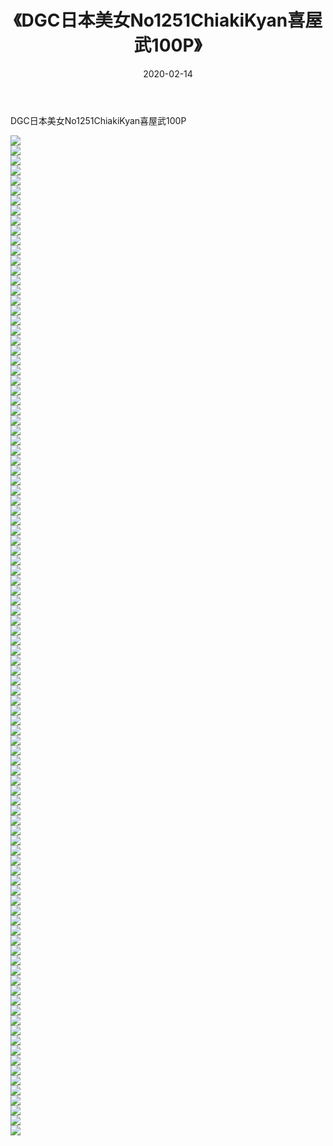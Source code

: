 ﻿---
layout: post
title:  《DGC日本美女No1251ChiakiKyan喜屋武100P》
date:   2020-02-14
img: http://pic.660000.xyz/1:/性感/2020/DGC日本美女No1251ChiakiKyan喜屋武100P/000.jpg
categories: [美女, 清纯, 唯美]
---

DGC日本美女No1251ChiakiKyan喜屋武100P

  ![](http://pic.660000.xyz/1:/性感/2020/DGC日本美女No1251ChiakiKyan喜屋武100P/001.jpg) <br> ![](http://pic.660000.xyz/1:/性感/2020/DGC日本美女No1251ChiakiKyan喜屋武100P/002.jpg) <br> ![](http://pic.660000.xyz/1:/性感/2020/DGC日本美女No1251ChiakiKyan喜屋武100P/003.jpg) <br> ![](http://pic.660000.xyz/1:/性感/2020/DGC日本美女No1251ChiakiKyan喜屋武100P/004.jpg) <br> ![](http://pic.660000.xyz/1:/性感/2020/DGC日本美女No1251ChiakiKyan喜屋武100P/005.jpg) <br> ![](http://pic.660000.xyz/1:/性感/2020/DGC日本美女No1251ChiakiKyan喜屋武100P/006.jpg) <br> ![](http://pic.660000.xyz/1:/性感/2020/DGC日本美女No1251ChiakiKyan喜屋武100P/007.jpg) <br> ![](http://pic.660000.xyz/1:/性感/2020/DGC日本美女No1251ChiakiKyan喜屋武100P/008.jpg) <br> ![](http://pic.660000.xyz/1:/性感/2020/DGC日本美女No1251ChiakiKyan喜屋武100P/009.jpg) <br> ![](http://pic.660000.xyz/1:/性感/2020/DGC日本美女No1251ChiakiKyan喜屋武100P/010.jpg) <br> ![](http://pic.660000.xyz/1:/性感/2020/DGC日本美女No1251ChiakiKyan喜屋武100P/011.jpg) <br> ![](http://pic.660000.xyz/1:/性感/2020/DGC日本美女No1251ChiakiKyan喜屋武100P/012.jpg) <br> ![](http://pic.660000.xyz/1:/性感/2020/DGC日本美女No1251ChiakiKyan喜屋武100P/013.jpg) <br> ![](http://pic.660000.xyz/1:/性感/2020/DGC日本美女No1251ChiakiKyan喜屋武100P/014.jpg) <br> ![](http://pic.660000.xyz/1:/性感/2020/DGC日本美女No1251ChiakiKyan喜屋武100P/015.jpg) <br> ![](http://pic.660000.xyz/1:/性感/2020/DGC日本美女No1251ChiakiKyan喜屋武100P/016.jpg) <br> ![](http://pic.660000.xyz/1:/性感/2020/DGC日本美女No1251ChiakiKyan喜屋武100P/017.jpg) <br> ![](http://pic.660000.xyz/1:/性感/2020/DGC日本美女No1251ChiakiKyan喜屋武100P/018.jpg) <br> ![](http://pic.660000.xyz/1:/性感/2020/DGC日本美女No1251ChiakiKyan喜屋武100P/019.jpg) <br> ![](http://pic.660000.xyz/1:/性感/2020/DGC日本美女No1251ChiakiKyan喜屋武100P/020.jpg) <br> ![](http://pic.660000.xyz/1:/性感/2020/DGC日本美女No1251ChiakiKyan喜屋武100P/021.jpg) <br> ![](http://pic.660000.xyz/1:/性感/2020/DGC日本美女No1251ChiakiKyan喜屋武100P/022.jpg) <br> ![](http://pic.660000.xyz/1:/性感/2020/DGC日本美女No1251ChiakiKyan喜屋武100P/023.jpg) <br> ![](http://pic.660000.xyz/1:/性感/2020/DGC日本美女No1251ChiakiKyan喜屋武100P/024.jpg) <br> ![](http://pic.660000.xyz/1:/性感/2020/DGC日本美女No1251ChiakiKyan喜屋武100P/025.jpg) <br> ![](http://pic.660000.xyz/1:/性感/2020/DGC日本美女No1251ChiakiKyan喜屋武100P/026.jpg) <br> ![](http://pic.660000.xyz/1:/性感/2020/DGC日本美女No1251ChiakiKyan喜屋武100P/027.jpg) <br> ![](http://pic.660000.xyz/1:/性感/2020/DGC日本美女No1251ChiakiKyan喜屋武100P/028.jpg) <br> ![](http://pic.660000.xyz/1:/性感/2020/DGC日本美女No1251ChiakiKyan喜屋武100P/029.jpg) <br> ![](http://pic.660000.xyz/1:/性感/2020/DGC日本美女No1251ChiakiKyan喜屋武100P/030.jpg) <br> ![](http://pic.660000.xyz/1:/性感/2020/DGC日本美女No1251ChiakiKyan喜屋武100P/031.jpg) <br> ![](http://pic.660000.xyz/1:/性感/2020/DGC日本美女No1251ChiakiKyan喜屋武100P/032.jpg) <br> ![](http://pic.660000.xyz/1:/性感/2020/DGC日本美女No1251ChiakiKyan喜屋武100P/033.jpg) <br> ![](http://pic.660000.xyz/1:/性感/2020/DGC日本美女No1251ChiakiKyan喜屋武100P/034.jpg) <br> ![](http://pic.660000.xyz/1:/性感/2020/DGC日本美女No1251ChiakiKyan喜屋武100P/035.jpg) <br> ![](http://pic.660000.xyz/1:/性感/2020/DGC日本美女No1251ChiakiKyan喜屋武100P/036.jpg) <br> ![](http://pic.660000.xyz/1:/性感/2020/DGC日本美女No1251ChiakiKyan喜屋武100P/037.jpg) <br> ![](http://pic.660000.xyz/1:/性感/2020/DGC日本美女No1251ChiakiKyan喜屋武100P/038.jpg) <br> ![](http://pic.660000.xyz/1:/性感/2020/DGC日本美女No1251ChiakiKyan喜屋武100P/039.jpg) <br> ![](http://pic.660000.xyz/1:/性感/2020/DGC日本美女No1251ChiakiKyan喜屋武100P/040.jpg) <br> ![](http://pic.660000.xyz/1:/性感/2020/DGC日本美女No1251ChiakiKyan喜屋武100P/041.jpg) <br> ![](http://pic.660000.xyz/1:/性感/2020/DGC日本美女No1251ChiakiKyan喜屋武100P/042.jpg) <br> ![](http://pic.660000.xyz/1:/性感/2020/DGC日本美女No1251ChiakiKyan喜屋武100P/043.jpg) <br> ![](http://pic.660000.xyz/1:/性感/2020/DGC日本美女No1251ChiakiKyan喜屋武100P/044.jpg) <br> ![](http://pic.660000.xyz/1:/性感/2020/DGC日本美女No1251ChiakiKyan喜屋武100P/045.jpg) <br> ![](http://pic.660000.xyz/1:/性感/2020/DGC日本美女No1251ChiakiKyan喜屋武100P/046.jpg) <br> ![](http://pic.660000.xyz/1:/性感/2020/DGC日本美女No1251ChiakiKyan喜屋武100P/047.jpg) <br> ![](http://pic.660000.xyz/1:/性感/2020/DGC日本美女No1251ChiakiKyan喜屋武100P/048.jpg) <br> ![](http://pic.660000.xyz/1:/性感/2020/DGC日本美女No1251ChiakiKyan喜屋武100P/049.jpg) <br> ![](http://pic.660000.xyz/1:/性感/2020/DGC日本美女No1251ChiakiKyan喜屋武100P/050.jpg) <br> ![](http://pic.660000.xyz/1:/性感/2020/DGC日本美女No1251ChiakiKyan喜屋武100P/051.jpg) <br> ![](http://pic.660000.xyz/1:/性感/2020/DGC日本美女No1251ChiakiKyan喜屋武100P/052.jpg) <br> ![](http://pic.660000.xyz/1:/性感/2020/DGC日本美女No1251ChiakiKyan喜屋武100P/053.jpg) <br> ![](http://pic.660000.xyz/1:/性感/2020/DGC日本美女No1251ChiakiKyan喜屋武100P/054.jpg) <br> ![](http://pic.660000.xyz/1:/性感/2020/DGC日本美女No1251ChiakiKyan喜屋武100P/055.jpg) <br> ![](http://pic.660000.xyz/1:/性感/2020/DGC日本美女No1251ChiakiKyan喜屋武100P/056.jpg) <br> ![](http://pic.660000.xyz/1:/性感/2020/DGC日本美女No1251ChiakiKyan喜屋武100P/057.jpg) <br> ![](http://pic.660000.xyz/1:/性感/2020/DGC日本美女No1251ChiakiKyan喜屋武100P/058.jpg) <br> ![](http://pic.660000.xyz/1:/性感/2020/DGC日本美女No1251ChiakiKyan喜屋武100P/059.jpg) <br> ![](http://pic.660000.xyz/1:/性感/2020/DGC日本美女No1251ChiakiKyan喜屋武100P/060.jpg) <br> ![](http://pic.660000.xyz/1:/性感/2020/DGC日本美女No1251ChiakiKyan喜屋武100P/061.jpg) <br> ![](http://pic.660000.xyz/1:/性感/2020/DGC日本美女No1251ChiakiKyan喜屋武100P/062.jpg) <br> ![](http://pic.660000.xyz/1:/性感/2020/DGC日本美女No1251ChiakiKyan喜屋武100P/063.jpg) <br> ![](http://pic.660000.xyz/1:/性感/2020/DGC日本美女No1251ChiakiKyan喜屋武100P/064.jpg) <br> ![](http://pic.660000.xyz/1:/性感/2020/DGC日本美女No1251ChiakiKyan喜屋武100P/065.jpg) <br> ![](http://pic.660000.xyz/1:/性感/2020/DGC日本美女No1251ChiakiKyan喜屋武100P/066.jpg) <br> ![](http://pic.660000.xyz/1:/性感/2020/DGC日本美女No1251ChiakiKyan喜屋武100P/067.jpg) <br> ![](http://pic.660000.xyz/1:/性感/2020/DGC日本美女No1251ChiakiKyan喜屋武100P/068.jpg) <br> ![](http://pic.660000.xyz/1:/性感/2020/DGC日本美女No1251ChiakiKyan喜屋武100P/069.jpg) <br> ![](http://pic.660000.xyz/1:/性感/2020/DGC日本美女No1251ChiakiKyan喜屋武100P/070.jpg) <br> ![](http://pic.660000.xyz/1:/性感/2020/DGC日本美女No1251ChiakiKyan喜屋武100P/071.jpg) <br> ![](http://pic.660000.xyz/1:/性感/2020/DGC日本美女No1251ChiakiKyan喜屋武100P/072.jpg) <br> ![](http://pic.660000.xyz/1:/性感/2020/DGC日本美女No1251ChiakiKyan喜屋武100P/073.jpg) <br> ![](http://pic.660000.xyz/1:/性感/2020/DGC日本美女No1251ChiakiKyan喜屋武100P/074.jpg) <br> ![](http://pic.660000.xyz/1:/性感/2020/DGC日本美女No1251ChiakiKyan喜屋武100P/075.jpg) <br> ![](http://pic.660000.xyz/1:/性感/2020/DGC日本美女No1251ChiakiKyan喜屋武100P/076.jpg) <br> ![](http://pic.660000.xyz/1:/性感/2020/DGC日本美女No1251ChiakiKyan喜屋武100P/077.jpg) <br> ![](http://pic.660000.xyz/1:/性感/2020/DGC日本美女No1251ChiakiKyan喜屋武100P/078.jpg) <br> ![](http://pic.660000.xyz/1:/性感/2020/DGC日本美女No1251ChiakiKyan喜屋武100P/079.jpg) <br> ![](http://pic.660000.xyz/1:/性感/2020/DGC日本美女No1251ChiakiKyan喜屋武100P/080.jpg) <br> ![](http://pic.660000.xyz/1:/性感/2020/DGC日本美女No1251ChiakiKyan喜屋武100P/081.jpg) <br> ![](http://pic.660000.xyz/1:/性感/2020/DGC日本美女No1251ChiakiKyan喜屋武100P/082.jpg) <br> ![](http://pic.660000.xyz/1:/性感/2020/DGC日本美女No1251ChiakiKyan喜屋武100P/083.jpg) <br> ![](http://pic.660000.xyz/1:/性感/2020/DGC日本美女No1251ChiakiKyan喜屋武100P/084.jpg) <br> ![](http://pic.660000.xyz/1:/性感/2020/DGC日本美女No1251ChiakiKyan喜屋武100P/085.jpg) <br> ![](http://pic.660000.xyz/1:/性感/2020/DGC日本美女No1251ChiakiKyan喜屋武100P/086.jpg) <br> ![](http://pic.660000.xyz/1:/性感/2020/DGC日本美女No1251ChiakiKyan喜屋武100P/087.jpg) <br> ![](http://pic.660000.xyz/1:/性感/2020/DGC日本美女No1251ChiakiKyan喜屋武100P/088.jpg) <br> ![](http://pic.660000.xyz/1:/性感/2020/DGC日本美女No1251ChiakiKyan喜屋武100P/089.jpg) <br> ![](http://pic.660000.xyz/1:/性感/2020/DGC日本美女No1251ChiakiKyan喜屋武100P/090.jpg) <br> ![](http://pic.660000.xyz/1:/性感/2020/DGC日本美女No1251ChiakiKyan喜屋武100P/091.jpg) <br> ![](http://pic.660000.xyz/1:/性感/2020/DGC日本美女No1251ChiakiKyan喜屋武100P/092.jpg) <br> ![](http://pic.660000.xyz/1:/性感/2020/DGC日本美女No1251ChiakiKyan喜屋武100P/093.jpg) <br> ![](http://pic.660000.xyz/1:/性感/2020/DGC日本美女No1251ChiakiKyan喜屋武100P/094.jpg) <br> ![](http://pic.660000.xyz/1:/性感/2020/DGC日本美女No1251ChiakiKyan喜屋武100P/095.jpg) <br> ![](http://pic.660000.xyz/1:/性感/2020/DGC日本美女No1251ChiakiKyan喜屋武100P/096.jpg) <br> ![](http://pic.660000.xyz/1:/性感/2020/DGC日本美女No1251ChiakiKyan喜屋武100P/097.jpg) <br> ![](http://pic.660000.xyz/1:/性感/2020/DGC日本美女No1251ChiakiKyan喜屋武100P/098.jpg) <br> ![](http://pic.660000.xyz/1:/性感/2020/DGC日本美女No1251ChiakiKyan喜屋武100P/099.jpg) <br> ![](http://pic.660000.xyz/1:/性感/2020/DGC日本美女No1251ChiakiKyan喜屋武100P/100.jpg) <br>